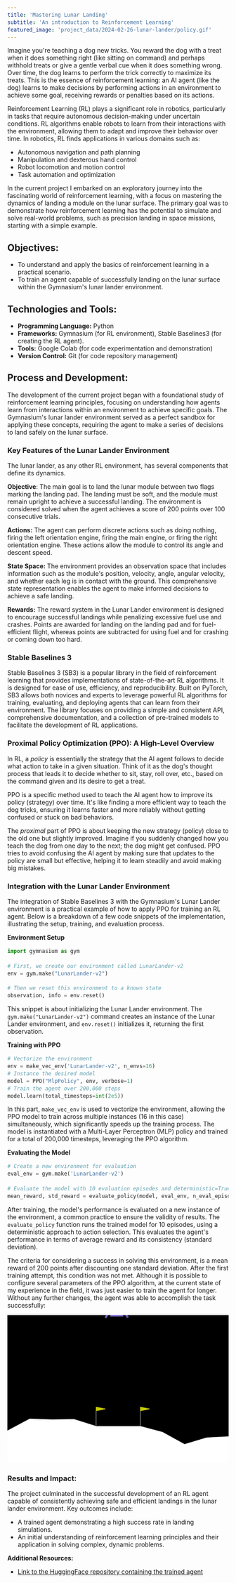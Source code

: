 ```yaml
---
title: 'Mastering Lunar Landing'
subtitle: 'An introduction to Reinforcement Learning'
featured_image: 'project_data/2024-02-26-lunar-lander/policy.gif'
---
```


Imagine you're teaching a dog new tricks. You reward the dog with a treat when it does something right (like sitting on command) and perhaps withhold treats or give a gentle verbal cue when it does something wrong. Over time, the dog learns to perform the trick correctly to maximize its treats. This is the essence of reinforcement learning: an AI agent (like the dog) learns to make decisions by performing actions in an environment to achieve some goal, receiving rewards or penalties based on its actions.

Reinforcement Learning (RL) plays a significant role in robotics, particularly in tasks that require autonomous decision-making under uncertain conditions. RL algorithms enable robots to learn from their interactions with the environment, allowing them to adapt and improve their behavior over time. In robotics, RL finds applications in various domains such as:

- Autonomous navigation and path planning
- Manipulation and dexterous hand control
- Robot locomotion and motion control
- Task automation and optimization

In the current project I embarked on an exploratory journey into the fascinating world of reinforcement learning, with a focus on mastering the dynamics of landing a module on the lunar surface. The primary goal was to demonstrate how reinforcement learning has the potential to simulate and solve real-world problems, such as precision landing in space missions, starting with a simple example.

## Objectives:
- To understand and apply the basics of reinforcement learning in a practical scenario.
- To train an agent capable of successfully landing on the lunar surface within the Gymnasium's lunar lander environment.

## Technologies and Tools:
- **Programming Language:** Python
- **Frameworks:** Gymnasium (for RL environment), Stable Baselines3 (for creating the RL agent).
- **Tools:** Google Colab (for code experimentation and demonstration)
- **Version Control:** Git (for code repository management)

## Process and Development:
The development of the current project began with a foundational study of reinforcement learning principles, focusing on understanding how agents learn from interactions within an environment to achieve specific goals. The Gymnasium's lunar lander environment served as a perfect sandbox for applying these concepts, requiring the agent to make a series of decisions to land safely on the lunar surface.

### Key Features of the Lunar Lander Environment

The lunar lander, as any other RL environment, has several components that define its dynamics.

**Objective**: The main goal is to land the lunar module between two flags marking the landing pad. The landing must be soft, and the module must remain upright to achieve a successful landing. The environment is considered solved when the agent achieves a score of 200 points over 100 consecutive trials.

**Actions:** The agent can perform discrete actions such as doing nothing, firing the left orientation engine, firing the main engine, or firing the right orientation engine. These actions allow the module to control its angle and descent speed.

**State Space:** The environment provides an observation space that includes information such as the module's position, velocity, angle, angular velocity, and whether each leg is in contact with the ground. This comprehensive state representation enables the agent to make informed decisions to achieve a safe landing.

**Rewards:** The reward system in the Lunar Lander environment is designed to encourage successful landings while penalizing excessive fuel use and crashes. Points are awarded for landing on the landing pad and for fuel-efficient flight, whereas points are subtracted for using fuel and for crashing or coming down too hard.

### Stable Baselines 3

Stable Baselines 3 (SB3) is a popular library in the field of reinforcement learning that provides implementations of state-of-the-art RL algorithms. It is designed for ease of use, efficiency, and reproducibility. Built on PyTorch, SB3 allows both novices and experts to leverage powerful RL algorithms for training, evaluating, and deploying agents that can learn from their environment. The library focuses on providing a simple and consistent API, comprehensive documentation, and a collection of pre-trained models to facilitate the development of RL applications.

### Proximal Policy Optimization (PPO): A High-Level Overview

In RL, a *policy* is essentially the strategy that the AI agent follows to decide what action to take in a given situation. Think of it as the dog's thought process that leads it to decide whether to sit, stay, roll over, etc., based on the command given and its desire to get a treat.

PPO is a specific method used to teach the AI agent how to improve its policy (strategy) over time. It's like finding a more efficient way to teach the dog tricks, ensuring it learns faster and more reliably without getting confused or stuck on bad behaviors.

The *proximal* part of PPO is about keeping the new strategy (policy) close to the old one but slightly improved. Imagine if you suddenly changed how you teach the dog from one day to the next; the dog might get confused. PPO tries to avoid confusing the AI agent by making sure that updates to the policy are small but effective, helping it to learn steadily and avoid making big mistakes.

### Integration with the Lunar Lander Environment

The integration of Stable Baselines 3 with the Gymnasium's Lunar Lander environment is a practical example of how to apply PPO for training an RL agent. Below is a breakdown of a few code snippets of the implementation, illustrating the setup, training, and evaluation process.

**Environment Setup**

```python
import gymnasium as gym

# First, we create our environment called LunarLander-v2
env = gym.make("LunarLander-v2")

# Then we reset this environment to a known state
observation, info = env.reset()
```

This snippet is about initializing the Lunar Lander environment. The `gym.make("LunarLander-v2")` command creates an instance of the Lunar Lander environment, and `env.reset()` initializes it, returning the first observation.

**Training with PPO**

```python
# Vectorize the environment
env = make_vec_env('LunarLander-v2', n_envs=16)
# Instance the desired model
model = PPO("MlpPolicy", env, verbose=1)
# Train the agent over 200,000 steps
model.learn(total_timesteps=int(2e5))
```

In this part, `make_vec_env` is used to vectorize the environment, allowing the PPO model to train across multiple instances (16 in this case) simultaneously, which significantly speeds up the training process. The model is instantiated with a Multi-Layer Perceptron (MLP) policy and trained for a total of 200,000 timesteps, leveraging the PPO algorithm.

**Evaluating the Model**

```python
# Create a new environment for evaluation
eval_env = gym.make('LunarLander-v2')

# Evaluate the model with 10 evaluation episodes and deterministic=True
mean_reward, std_reward = evaluate_policy(model, eval_env, n_eval_episodes=10)
```

After training, the model's performance is evaluated on a new instance of the environment, a common practice to ensure the validity of results. The `evaluate_policy` function runs the trained model for 10 episodes, using a deterministic approach to action selection. This evaluates the agent's performance in terms of average reward and its consistency (standard deviation).

The criteria for considering a success in solving this environment, is a mean reward of 200 points after discounting one standard deviation. After the first training attempt, this condition was not met. Although it is possible to configure several parameters of the PPO algorithm, at the current state of my experience in the field, it was just easier to train the agent for longer. Without any further changes, the agent was able to accomplish the task successfully:

![](/project_data/2024-02-26-lunar-lander/policy.gif)

### Results and Impact:
The project culminated in the successful development of an RL agent capable of consistently achieving safe and efficient landings in the lunar lander environment. Key outcomes include:

- A trained agent demonstrating a high success rate in landing simulations.
- An initial understanding of reinforcement learning principles and their application in solving complex, dynamic problems.

**Additional Resources:**
- [Link to the HuggingFace repository containing the trained agent](https://huggingface.co/miguelsolis/ppo-LunarLander-v2)